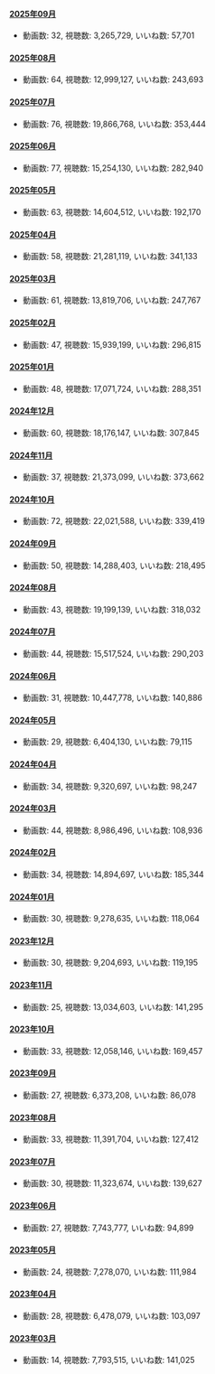#### [2025年09月](videos/202509 "wikilink")

-   動画数: 32, 視聴数: 3,265,729, いいね数: 57,701

#### [2025年08月](videos/202508 "wikilink")

-   動画数: 64, 視聴数: 12,999,127, いいね数: 243,693

#### [2025年07月](videos/202507 "wikilink")

-   動画数: 76, 視聴数: 19,866,768, いいね数: 353,444

#### [2025年06月](videos/202506 "wikilink")

-   動画数: 77, 視聴数: 15,254,130, いいね数: 282,940

#### [2025年05月](videos/202505 "wikilink")

-   動画数: 63, 視聴数: 14,604,512, いいね数: 192,170

#### [2025年04月](videos/202504 "wikilink")

-   動画数: 58, 視聴数: 21,281,119, いいね数: 341,133

#### [2025年03月](videos/202503 "wikilink")

-   動画数: 61, 視聴数: 13,819,706, いいね数: 247,767

#### [2025年02月](videos/202502 "wikilink")

-   動画数: 47, 視聴数: 15,939,199, いいね数: 296,815

#### [2025年01月](videos/202501 "wikilink")

-   動画数: 48, 視聴数: 17,071,724, いいね数: 288,351

#### [2024年12月](videos/202412 "wikilink")

-   動画数: 60, 視聴数: 18,176,147, いいね数: 307,845

#### [2024年11月](videos/202411 "wikilink")

-   動画数: 37, 視聴数: 21,373,099, いいね数: 373,662

#### [2024年10月](videos/202410 "wikilink")

-   動画数: 72, 視聴数: 22,021,588, いいね数: 339,419

#### [2024年09月](videos/202409 "wikilink")

-   動画数: 50, 視聴数: 14,288,403, いいね数: 218,495

#### [2024年08月](videos/202408 "wikilink")

-   動画数: 43, 視聴数: 19,199,139, いいね数: 318,032

#### [2024年07月](videos/202407 "wikilink")

-   動画数: 44, 視聴数: 15,517,524, いいね数: 290,203

#### [2024年06月](videos/202406 "wikilink")

-   動画数: 31, 視聴数: 10,447,778, いいね数: 140,886

#### [2024年05月](videos/202405 "wikilink")

-   動画数: 29, 視聴数: 6,404,130, いいね数: 79,115

#### [2024年04月](videos/202404 "wikilink")

-   動画数: 34, 視聴数: 9,320,697, いいね数: 98,247

#### [2024年03月](videos/202403 "wikilink")

-   動画数: 44, 視聴数: 8,986,496, いいね数: 108,936

#### [2024年02月](videos/202402 "wikilink")

-   動画数: 34, 視聴数: 14,894,697, いいね数: 185,344

#### [2024年01月](videos/202401 "wikilink")

-   動画数: 30, 視聴数: 9,278,635, いいね数: 118,064

#### [2023年12月](videos/202312 "wikilink")

-   動画数: 30, 視聴数: 9,204,693, いいね数: 119,195

#### [2023年11月](videos/202311 "wikilink")

-   動画数: 25, 視聴数: 13,034,603, いいね数: 141,295

#### [2023年10月](videos/202310 "wikilink")

-   動画数: 33, 視聴数: 12,058,146, いいね数: 169,457

#### [2023年09月](videos/202309 "wikilink")

-   動画数: 27, 視聴数: 6,373,208, いいね数: 86,078

#### [2023年08月](videos/202308 "wikilink")

-   動画数: 33, 視聴数: 11,391,704, いいね数: 127,412

#### [2023年07月](videos/202307 "wikilink")

-   動画数: 30, 視聴数: 11,323,674, いいね数: 139,627

#### [2023年06月](videos/202306 "wikilink")

-   動画数: 27, 視聴数: 7,743,777, いいね数: 94,899

#### [2023年05月](videos/202305 "wikilink")

-   動画数: 24, 視聴数: 7,278,070, いいね数: 111,984

#### [2023年04月](videos/202304 "wikilink")

-   動画数: 28, 視聴数: 6,478,079, いいね数: 103,097

#### [2023年03月](videos/202303 "wikilink")

-   動画数: 14, 視聴数: 7,793,515, いいね数: 141,025

